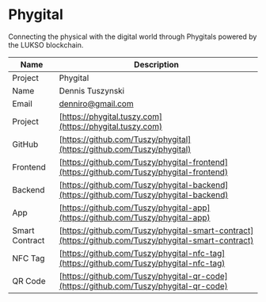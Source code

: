 # Phygital
Connecting the physical with the digital world through Phygitals powered by the LUKSO blockchain.

| Name | Description |
| ---- | ----------- |
| Project | Phygital |
| Name | Dennis Tuszynski |
| Email | denniro@gmail.com |
| Project | [https://phygital.tuszy.com](https://phygital.tuszy.com) |
| GitHub | [https://github.com/Tuszy/phygital](https://github.com/Tuszy/phygital) |
| Frontend | [https://github.com/Tuszy/phygital-frontend](https://github.com/Tuszy/phygital-frontend) |
| Backend | [https://github.com/Tuszy/phygital-backend](https://github.com/Tuszy/phygital-backend) |
| App | [https://github.com/Tuszy/phygital-app](https://github.com/Tuszy/phygital-app) |
| Smart Contract | [https://github.com/Tuszy/phygital-smart-contract](https://github.com/Tuszy/phygital-smart-contract) |
| NFC Tag | [https://github.com/Tuszy/phygital-nfc-tag](https://github.com/Tuszy/phygital-nfc-tag) |
| QR Code | [https://github.com/Tuszy/phygital-qr-code](https://github.com/Tuszy/phygital-qr-code) |

